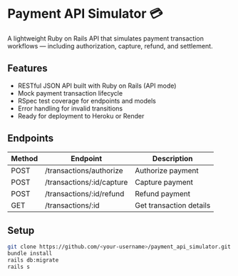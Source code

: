 # Payment API Simulator 💳

A lightweight Ruby on Rails API that simulates payment transaction workflows — including authorization, capture, refund, and settlement.

## Features
- RESTful JSON API built with Ruby on Rails (API mode)
- Mock payment transaction lifecycle
- RSpec test coverage for endpoints and models
- Error handling for invalid transitions
- Ready for deployment to Heroku or Render

## Endpoints
| Method | Endpoint | Description |
|--------|-----------|-------------|
| POST | /transactions/authorize | Authorize payment |
| POST | /transactions/:id/capture | Capture payment |
| POST | /transactions/:id/refund | Refund payment |
| GET | /transactions/:id | Get transaction details |

## Setup
```bash
git clone https://github.com/<your-username>/payment_api_simulator.git
bundle install
rails db:migrate
rails s
